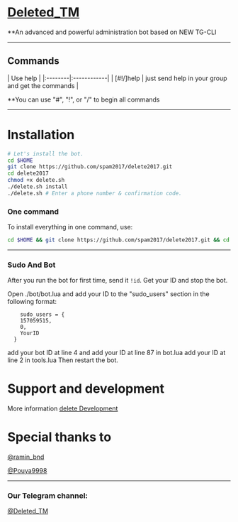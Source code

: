 # [Deleted_TM](https://telegram.me/Deleted_TM)

**An advanced and powerful administration bot based on NEW TG-CLI


* * *

## Commands

| Use help |
|:--------|:------------|
| [#!/]help | just send help in your group and get the commands |

**You can use "#", "!", or "/" to begin all commands

* * *

# Installation

```sh
# Let's install the bot.
cd $HOME
git clone https://github.com/spam2017/delete2017.git
cd delete2017
chmod +x delete.sh
./delete.sh install
./delete.sh # Enter a phone number & confirmation code.
```
### One command
To install everything in one command, use:
```sh
cd $HOME && git clone https://github.com/spam2017/delete2017.git && cd delete2017 && chmod +x delete.sh && ./delete.sh install && ./delete.sh
```

* * *

### Sudo And Bot
After you run the bot for first time, send it `!id`. Get your ID and stop the bot.

Open ./bot/bot.lua and add your ID to the "sudo_users" section in the following format:
```
    sudo_users = {
    157059515,
    0,
    YourID
  }
```
add your bot ID at line 4 and add your ID at line 87 in bot.lua
add your ID at line 2 in tools.lua
Then restart the bot.

# Support and development

More information [delete Development](https://telegram.me/joinchat/DDMX5T8RuU16lUylUE5j_A)

# Special thanks to
[@ramin_bnd](https://t.me/ramin_bnd)

[@Pouya9998](https://Pouya9998)

* * *
### Our Telegram channel:

[@Deleted_TM](https://telegram.me/Deleted_TM)
